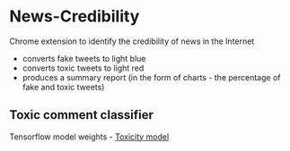 # News-Credibility
Chrome extension to identify the credibility of news in the Internet

- converts fake tweets to light blue
- converts toxic tweets to light red
- produces a summary report (in the form of charts - the percentage of fake and toxic tweets)

## Toxic comment classifier

Tensorflow model weights - [Toxicity model](https://drive.google.com/drive/folders/1DuuNaQ7Nve-D9EGcczxheAGKfxkCdt_4?usp=sharing)

